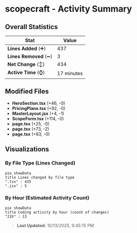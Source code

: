 # scopecraft - Activity Summary 

## Overall Statistics

| Stat                   | Value                                                             |
| ---------------------- | ----------------------------------------------------------------- |
| **Lines Added** (➕)   | 437                                          |
| **Lines Removed** (➖) | 3                                        |
| **Net Change** (↕)    | 434                |
| **Active Time** (⌚)   | 17 minutes |


## Modified Files
- **HeroSection.tsx** (+46, -0)
- **PricingPlans.tsx** (+92, -0)
- **MasterLayout.jsx** (+4, -1)
- **ScopeForm.tsx** (+114, -0)
- **page.tsx** (+25, -0)
- **page.tsx** (+73, -2)
- **page.tsx** (+83, -0)

## Visualizations

### By File Type (Lines Changed)

```mermaid
pie showData
title Lines changed by file type
".tsx" : 435
".jsx" : 5
```

### By Hour (Estimated Activity Count)

```mermaid
pie showData
title Coding activity by hour (count of changes)
"21h" : 13
```


> **Last Updated:** 10/13/2025, 9:45:15 PM